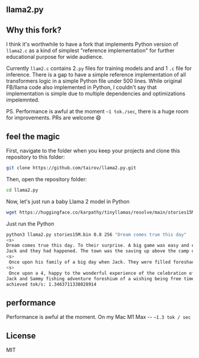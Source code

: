 ## llama2.py


## Why this fork?

I think it's worthwhile to have a fork that implements Python version of `llama2.c` as a kind of simplest "reference implementation" for further educational purpose for wide audience.

Currently `llam2.c` contains 2`.py` files for training models and and 1 `.c` file for inference. There is a gap to have a simple reference implementation of all transformers logic in a simple Python file under 500 lines. While original FB/llama code also implemented in Python, I couldn't say that implementation is simple due to multiple dependencies and optimizations impelemnted.

PS. Performance is awful at the moment `~1 tok./sec`, there is a huge room for improvements. PRs are welcome 😄


## feel the magic

First, navigate to the folder when you keep your projects and clone this repository to this folder:

```bash
git clone https://github.com/tairov/llama2.py.git
```

Then, open the repository folder:

```bash
cd llama2.py
```

Now, let's just run a baby Llama 2 model in Python

```bash
wget https://huggingface.co/karpathy/tinyllamas/resolve/main/stories15M.bin
```

Just run the Python

```bash
python3 llama2.py stories15M.bin 0.8 256 "Dream comes true this day"
<s>
Dream comes true this day. To their surprise. A big game was easy and everyone was going on the day. Jack and they were playing beneath: life, free, butter! There was the time to think of the universe. There was very happy, fun and the joy and the following down below of this day they were there was a lot of a wide, new camping.
Jack and they had happened. The town was the saving up above the camp of the waves shor of their laughter, friendly journey of friendship to one. The night sky show of the end. Little ceremony, happy again.
<s>
 Once upon his family of a big day when Jack. They were filled foreshadowed happy and they were the joy filled this, different: the King of their appreciation they were to a wave to the spring limit. They were becoming Ruby, happy and the sunset of life of an amazing friendship and he had a robot.
<s>
 Once upon a 4, happy to the wonderful experience of the celebration of their friendship. Even the playground.
Jack and Sammy fishing adventure foreshium of a wishing being free time, happy. The generous adventure foreshly made it. The chance to
achieved tok/s: 1.3463711338028914
```

## performance

Performance is awful at the moment. 
On my Mac M1 Max -- `~1.3 tok / sec`

## License

MIT
